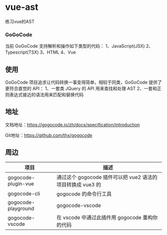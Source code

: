 # vue-ast
练习vue的AST

### GoGoCode
当前 GoGoCode 支持解析和操作如下类型的代码：
1、JavaScript(JSX)
2、Typescript(TSX)
3、HTML
4、Vue

## 使用
GoGoCode 项目追求让代码转换一事变得简单，相较于同类，GoGoCode 提供了更符合直觉的 API：
1、一套类 JQuery 的 API 用来查找和处理 AST
2、一套和正则表达式接近的语法用来匹配和替换代码

## 地址
文档地址：https://gogocode.io/zh/docs/specification/introduction

Git地址：https://github.com/thx/gogocode

## 周边
项目	 | 描述
---|---
gogocode-plugin-vue	 | 通过这个 gogocode 插件可以把 vue2 语法的项目转换成 vue3 的
gogocode-cli         | gogocode 的命令行工具
gogocode-playground  | gogocode-vscode	
gogocode-vscode	     | 在 vscode 中通过此插件用 gogocode 重构你的代码